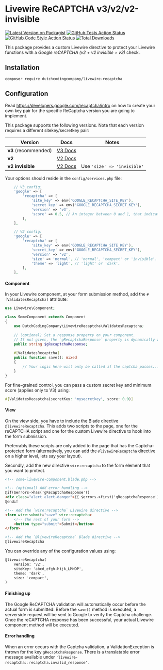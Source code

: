 # Livewire ReCAPTCHA v3/v2/v2-invisible

[![Latest Version on Packagist](https://img.shields.io/packagist/v/dutchcodingcompany/livewire-recaptcha.svg?style=flat-square)](https://packagist.org/packages/dutchcodingcompany/livewire-recaptcha)
[![GitHub Tests Action Status](https://img.shields.io/github/workflow/status/dutchcodingcompany/livewire-recaptcha/run-tests?label=tests)](https://github.com/dutchcodingcompany/livewire-recaptcha/actions?query=workflow%3Arun-tests+branch%3Amain)
[![GitHub Code Style Action Status](https://img.shields.io/github/workflow/status/dutchcodingcompany/livewire-recaptcha/Check%20&%20fix%20styling?label=code%20style)](https://github.com/dutchcodingcompany/livewire-recaptcha/actions?query=workflow%3A"Check+%26+fix+styling"+branch%3Amain)
[![Total Downloads](https://img.shields.io/packagist/dt/dutchcodingcompany/livewire-recaptcha.svg?style=flat-square)](https://packagist.org/packages/dutchcodingcompany/livewire-recaptcha)

This package provides a custom Livewire directive to protect your Livewire functions with a _Google reCAPTCHA (v2 + v2
invisible + v3)_ check.

## Installation

```shell
composer require dutchcodingcompany/livewire-recaptcha
```

## Configuration

Read https://developers.google.com/recaptcha/intro on how to create your own key pair for the specific ReCaptcha
version you are going to implement.

This package supports the following versions. Note that each version requires a different sitekey/secretkey pair:

| **Version**          | **Docs**                                                          | **Notes**                   |
|----------------------|-------------------------------------------------------------------|-----------------------------|
| **v3** (recommended) | [V3 Docs](https://developers.google.com/recaptcha/docs/v3)        |                             |
| **v2**               | [V2 Docs](https://developers.google.com/recaptcha/docs/display)   |                             |
| **v2 invisible**     | [V2 Docs](https://developers.google.com/recaptcha/docs/invisible) | Use `'size' => 'invisible'` |

Your options should reside in the `config/services.php` file:

```php
    // V3 config:
    'google' => [
        'recaptcha' => [
            'site_key' => env('GOOGLE_RECAPTCHA_SITE_KEY'),
            'secret_key' => env('GOOGLE_RECAPTCHA_SECRET_KEY'),
            'version' => 'v3',
            'score' => 0.5, // An integer between 0 and 1, that indicates the minimum score to pass the Captcha challenge.
        ],
    ],

    // V2 config:
    'google' => [
        'recaptcha' => [
            'site_key' => env('GOOGLE_RECAPTCHA_SITE_KEY'),
            'secret_key' => env('GOOGLE_RECAPTCHA_SECRET_KEY'),
            'version' => 'v2',
            'size' => 'normal', // 'normal', 'compact' or 'invisible'.
            'theme' => 'light', // 'light' or 'dark'.
        ],
    ],
```

#### Component

In your Livewire component, at your form submission method, add the `#[ValidatesRecaptcha]` attribute:

```php
use Livewire\Component;

class SomeComponent extends Component 
{
    use DutchCodingCompany\LivewireRecaptcha\ValidatesRecaptcha;
    
    // (optional) Set a response property on your component.
    // If not given, the `gRecaptchaResponse` property is dynamically assigned.
    public string $gRecaptchaResponse;
    
    #[ValidatesRecaptcha]
    public function save(): mixed
    {
        // Your logic here will only be called if the captcha passes...
    }
}
```

For fine-grained control, you can pass a custom secret key and minimum score (applies only to V3) using:

```php
#[ValidatesRecaptcha(secretKey: 'mysecretkey', score: 0.9)]
```

#### View

On the view side, you have to include the Blade directive `@livewireRecaptcha`. This adds two scripts to the page,
one for the reCAPTCHA script and one for the custom Livewire directive to hook into the form submission.

Preferrably these scripts are only added to the page that has the Captcha-protected form (alternatively, you can add
the `@livewireRecaptcha` directive on a higher level, lets say your layout).

Secondly, add the new directive `wire:recaptcha` to the form element that you want to protect.

```html
<!-- some-livewire-component.blade.php -->

<!-- (optional) Add error handling -->
@if($errors->has('gRecaptchaResponse'))
<div class="alert alert-danger">{{ $errors->first('gRecaptchaResponse') }}</div>
@endif

<!-- Add the `wire:recaptcha` Livewire directive -->
<form wire:submit="save" wire:recaptcha>
    <!-- The rest of your form -->
    <button type="submit">Submit</button>
</form>

<!-- Add the `@livewireRecaptcha` Blade directive -->
@livewireRecaptcha
```

You can override any of the configuration values using:

```html
@livewireRecaptcha(
    version: 'v2',
    siteKey: 'abcd_efgh-hijk_LMNOP',
    theme: 'dark',
    size: 'compact',
)
```

#### Finishing up

The Google ReCAPTCHA validation will automatically occur before the actual form is submitted. Before the `save()` method
is executed, a serverside request will be sent to Google to verify the Captcha challenge. Once the reCAPTCHA
response has been successful, your actual Livewire component method will be executed.

#### Error handling

When an error occurs with the Captcha validation, a ValidationException is thrown for the key `gRecaptchaResponse`.
There is a translatable error message available under `'livewire-recaptcha::recaptcha.invalid_response'`.
